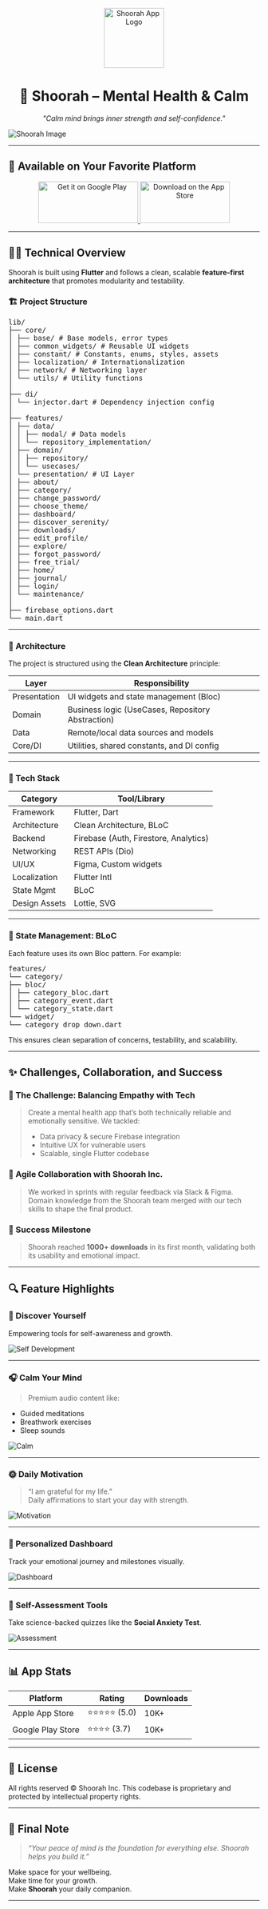 <p align="center">
  <img src="https://is1-ssl.mzstatic.com/image/thumb/Purple211/v4/e0/38/ef/e038efb8-7c20-c804-ce7f-909f0cf3eb33/AppIcon-0-0-1x_U007emarketing-0-7-0-85-220.png/230x0w.webp" width="120" alt="Shoorah App Logo" />
</p>

<h1 align="center">🌿 Shoorah – Mental Health & Calm</h1>

<p align="center"><em>"Calm mind brings inner strength and self-confidence."</em></p>

![Shoorah Image](https://shoorah.io/wp-content/uploads/2024/08/Untitled-design-3-1.jpg.webp)

---

## 🔽 Available on Your Favorite Platform

<p align="center">
  <a href="https://play.google.com/store/apps/details?id=com.shoorah&hl=en_IN">
    <img height="83" width="200" alt="Get it on Google Play" src="https://play.google.com/intl/en_us/badges/static/images/badges/en_badge_web_generic.png"/>
  </a>
  <a href="https://apps.apple.com/in/app/shoorah-mental-health/id1669683359">
    <img height="83" width="180" alt="Download on the App Store" src="https://tools.applemediaservices.com/api/badges/download-on-the-app-store/black/en-us?size=200x83"/>
  </a>
</p>

---

## 🧑‍💻 Technical Overview

Shoorah is built using **Flutter** and follows a clean, scalable **feature-first architecture** that promotes modularity and testability.

### 🏗️ Project Structure
<pre>
lib/
├── core/
│ ├── base/ # Base models, error types
│ ├── common_widgets/ # Reusable UI widgets
│ ├── constant/ # Constants, enums, styles, assets
│ ├── localization/ # Internationalization
│ ├── network/ # Networking layer
│ └── utils/ # Utility functions
│
├── di/
│ └── injector.dart # Dependency injection config
│
├── features/
│ ├── data/
│ │ ├── modal/ # Data models
│ │ └── repository_implementation/
│ ├── domain/
│ │ ├── repository/
│ │ └── usecases/
│ └── presentation/ # UI Layer
│ ├── about/
│ ├── category/
│ ├── change_password/
│ ├── choose_theme/
│ ├── dashboard/
│ ├── discover_serenity/
│ ├── downloads/
│ ├── edit_profile/
│ ├── explore/
│ ├── forgot_password/
│ ├── free_trial/
│ ├── home/
│ ├── journal/
│ ├── login/
│ └── maintenance/
│
├── firebase_options.dart
└── main.dart
</pre>
---

### 🧱 Architecture

The project is structured using the **Clean Architecture** principle:

| Layer         | Responsibility                                     |
|---------------|-----------------------------------------------------|
| Presentation  | UI widgets and state management (Bloc)             |
| Domain        | Business logic (UseCases, Repository Abstraction)  |
| Data          | Remote/local data sources and models               |
| Core/DI       | Utilities, shared constants, and DI config         |

---

### 🧰 Tech Stack

| Category      | Tool/Library           |
|---------------|------------------------|
| Framework     | Flutter, Dart          |
| Architecture  | Clean Architecture, BLoC |
| Backend       | Firebase (Auth, Firestore, Analytics) |
| Networking    | REST APIs (Dio)        |
| UI/UX         | Figma, Custom widgets  |
| Localization  | Flutter Intl           |
| State Mgmt    | BLoC                   |
| Design Assets | Lottie, SVG            |

---

### 🔄 State Management: BLoC

Each feature uses its own Bloc pattern. For example:
<pre>
features/
└── category/
├── bloc/
│ ├── category_bloc.dart
│ ├── category_event.dart
│ └── category_state.dart
└── widget/
└── category_drop_down.dart
</pre>
This ensures clean separation of concerns, testability, and scalability.

---

## ✨ Challenges, Collaboration, and Success

### 📍 The Challenge: Balancing Empathy with Tech

> Create a mental health app that’s both technically reliable and emotionally sensitive. We tackled:
> - Data privacy & secure Firebase integration
> - Intuitive UX for vulnerable users
> - Scalable, single Flutter codebase

### 📍 Agile Collaboration with Shoorah Inc.

> We worked in sprints with regular feedback via Slack & Figma. Domain knowledge from the Shoorah team merged with our tech skills to shape the final product.

### 📍 Success Milestone

> Shoorah reached **1000+ downloads** in its first month, validating both its usability and emotional impact.

---

## 🔍 Feature Highlights

### 🧘 Discover Yourself
Empowering tools for self-awareness and growth.

![Self Development](https://play-lh.googleusercontent.com/Xihavky1P8DZoF54zuKrRl-B5Ow3h8xPfoRxa_jKzlQaqzJxgA5T6PFO1p6B8MX2_IQ=w526-h296-rw)

---

### 🎧 Calm Your Mind

> Premium audio content like:
- Guided meditations
- Breathwork exercises
- Sleep sounds

![Calm](https://play-lh.googleusercontent.com/yPO8A3VAp2cH1fg5YShJ3Oblwdrsl4TGj8t9hsqlmPzsyWRQ7U2mxkEP_3701nOD-ts=w526-h296-rw)

---

### 🌞 Daily Motivation

> “I am grateful for my life.”  
Daily affirmations to start your day with strength.

![Motivation](https://play-lh.googleusercontent.com/gPKaGXu-3sul5rTC8CzXB0yooX7CAfBPO4FE-7L9cW7zOcuWLr0MDiOBE2-JrFbW6ew=w526-h296-rw)

---

### 👤 Personalized Dashboard

Track your emotional journey and milestones visually.

![Dashboard](https://play-lh.googleusercontent.com/gPKaGXu-3sul5rTC8CzXB0yooX7CAfBPO4FE-7L9cW7zOcuWLr0MDiOBE2-JrFbW6ew=w526-h296-rw)

---

### 🧠 Self-Assessment Tools

Take science-backed quizzes like the **Social Anxiety Test**.

![Assessment](https://play-lh.googleusercontent.com/AogXfOR_ALKnNmFqF8ShibAzbROo2JL7dkrzKE04MW7svlamLkrpNvfP-5947cPEFuA1=w526-h296-rw)

---

## 📊 App Stats

| Platform             | Rating     | Downloads    |
|----------------------|------------|--------------|
| Apple App Store      | ⭐️⭐️⭐️⭐️⭐️ (5.0) | 10K+         |
| Google Play Store    | ⭐️⭐️⭐️⭐ (3.7)   | 10K+         |

---

## 🧾 License

All rights reserved © Shoorah Inc. This codebase is proprietary and protected by intellectual property rights.

---

## 💬 Final Note

> *“Your peace of mind is the foundation for everything else. Shoorah helps you build it.”*

Make space for your wellbeing.  
Make time for your growth.  
Make **Shoorah** your daily companion.

---
